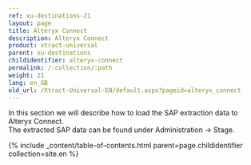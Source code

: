 ```yaml
---
ref: xu-destinations-21
layout: page
title: Alteryx Connect
description: Alteryx Connect
product: xtract-universal
parent: xu-destinations
childidentifier: alteryx-connect
permalink: /:collection/:path
weight: 21
lang: en_GB
old_url: /Xtract-Universal-EN/default.aspx?pageid=alteryx_connect
---
```


In this section we will describe how to load the SAP extraction data to Alteryx Connect. <br> 
The extracted SAP data can be found under Administration -> Stage.

{% include _content/table-of-contents.html parent=page.childidentifier collection=site.en %}